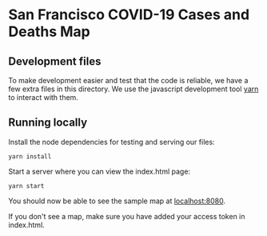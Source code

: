 # San Francisco COVID-19 Cases and Deaths Map

## Development files
To make development easier and test that the code is reliable, we have a few extra files in this directory. We use the javascript development tool [yarn](https://classic.yarnpkg.com/en/docs/install/) to interact with them.

## Running locally

Install the node dependencies for testing and serving our files:

```
yarn install
```

Start a server where you can view the index.html page:
```
yarn start
```

You should now be able to see the sample map at [localhost:8080](http://localhost:8080).

If you don't see a map, make sure you have added your access token in index.html.
